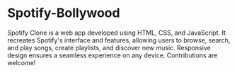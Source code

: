 # Spotify-Bollywood
Spotify Clone is a web app developed using HTML, CSS, and JavaScript. It recreates Spotify's interface and features, allowing users to browse, search, and play songs, create playlists, and discover new music. Responsive design ensures a seamless experience on any device. Contributions are welcome!

